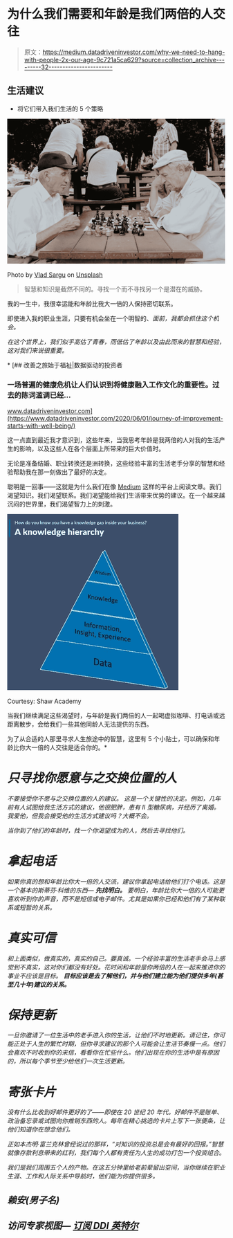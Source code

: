 # 为什么我们需要和年龄是我们两倍的人交往

> 原文：<https://medium.datadriveninvestor.com/why-we-need-to-hang-with-people-2x-our-age-9c721a5ca629?source=collection_archive---------32----------------------->

## 生活建议

*   将它们带入我们生活的 5 个策略

![](img/7475f4e5b526be4968f04c48e9ef397d.png)

Photo by [Vlad Sargu](https://unsplash.com/@vladsargu?utm_source=medium&utm_medium=referral) on [Unsplash](https://unsplash.com?utm_source=medium&utm_medium=referral)

> 智慧和知识是截然不同的。寻找一个而不寻找另一个是潜在的威胁。

我的一生中，我很幸运能和年龄比我大一倍的人保持密切联系。

即使进入我的职业生涯，只要有机会坐在一个明智的、*面前，我都会抓住这个机会。*

*在这个世界上，我们似乎高估了青春，而低估了年龄以及由此而来的智慧和经验，这对我们来说很重要。*

*[](https://www.datadriveninvestor.com/2020/06/01/journey-of-improvement-starts-with-well-being/) [## 改善之旅始于福祉|数据驱动的投资者

### 一场普遍的健康危机让人们认识到将健康融入工作文化的重要性。过去的陈词滥调已经…

www.datadriveninvestor.com](https://www.datadriveninvestor.com/2020/06/01/journey-of-improvement-starts-with-well-being/) 

这一点直到最近我才意识到，这些年来，当我思考年龄是我两倍的人对我的生活产生的影响，以及这些人在各个层面上所带来的巨大价值时。

无论是准备结婚、职业转换还是洲转换，这些经验丰富的生活老手分享的智慧和经验帮助我在那一刻做出了最好的决定。

聪明是一回事——这就是为什么我们在像 [Medium](https://medium.com/u/504c7870fdb6?source=post_page-----9c721a5ca629--------------------------------) 这样的平台上阅读文章。我们渴望知识。我们渴望联系。我们渴望能给我们生活带来优势的建议。在一个越来越沉闷的世界里，我们渴望智力上的刺激。

![](img/5d8e71e5173a619d8ab6f1dd9f73ffce.png)

Courtesy: Shaw Academy

当我们继续满足这些渴望时，与年龄是我们两倍的人一起喝虚拟咖啡、打电话或远距离散步，会给我们一些其他同龄人无法提供的东西。

为了从合适的人那里寻求人生旅途中的智慧，这里有 5 个小贴士，可以确保和年龄比你大一倍的人交往是适合你的。* 

# *只寻找你愿意与之交换位置的人*

*不要接受你不愿与之交换位置的人的建议。 这是一个关键性的决定。例如，几年前有人试图给我生活方式的建议，他很肥胖，患有 II 型糖尿病，并经历了离婚。我爱他，但我会接受他的生活方式建议吗？大概不会。*

*当你到了他们的年龄时，找一个你渴望成为的人，然后去寻找他们。*

# *拿起电话*

*如果你真的想和年龄比你大一倍的人交流，建议你拿起电话给他们打个电话。这是一个基本的斯蒂芬·科维的东西— ***先找明白。*** 要明白，年龄比你大一倍的人可能更喜欢听到你的声音，而不是短信或电子邮件。尤其是如果你已经和他们有了某种联系或短暂的关系。*

# *真实可信*

*和上面类似，做真实的，真实的自己。要真诚。一个经验丰富的生活老手会马上感觉到不真实，这对你们都没有好处。花时间和年龄是你两倍的人在一起来推进你的事业不应该是目标。 ***目标应该是去了解他们，并与他们建立能为他们提供多年(甚至几十年)建议的关系。****

# *保持更新*

*一旦你邀请了一位生活中的老手进入你的生活，让他们不时地更新。请记住，你可能正处于人生的繁忙时期，但你寻求建议的那个人可能会让生活节奏慢一点。他们会喜欢不时收到你的来信，看看你在忙些什么。他们出现在你的生活中是有原因的，所以每个季节至少给他们一次生活更新。*

# *寄张卡片*

*没有什么比收到好邮件更好的了——即使在 20 世纪 20 年代。好邮件不是账单、政治备忘录或试图向你推销东西的人。每年在精心挑选的卡片上写下一张便条，让他们知道你在想念他们。*

*正如本杰明·富兰克林曾经说过的那样，“对知识的投资总是会有最好的回报。”智慧就像存款利息带来的红利，我们每个人都有责任为人生的成功打包一个投资组合。*

*我们是我们周围五个人的产物。在这五分钟里给老前辈留出空间，当你继续在职业生涯、工作和人际关系中导航时，他们能为你提供很多。*

## *赖安(男子名)*

## *访问专家视图— [订阅 DDI 英特尔](https://datadriveninvestor.com/ddi-intel)*